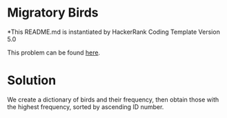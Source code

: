 # Migratory Birds
*This README.md is instantiated by HackerRank Coding Template Version 5.0

This problem can be found [here](https://www.hackerrank.com/challenges/migratory-birds/problem?utm_campaign=challenge-recommendation&utm_medium=email&utm_source=24-hour-campaign).

# Solution
We create a dictionary of birds and their frequency, then obtain those with the highest frequency, sorted by ascending ID number. 